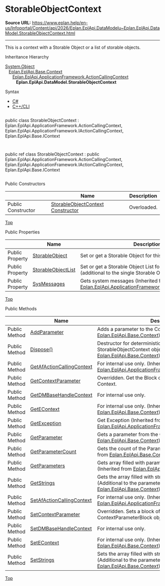 # StorableObjectContext

**Source URL:** https://www.eplan.help/en-us/Infoportal/Content/api/2026/Eplan.EplApi.DataModelu~Eplan.EplApi.DataModel.StorableObjectContext.html

---

This is a context with a Storable Object or a list of storable objects.

Inheritance Hierarchy

[System.Object](#)  
   [Eplan.EplApi.Base.Context](Eplan.EplApi.Baseu~Eplan.EplApi.Base.Context.html)  
      [Eplan.EplApi.ApplicationFramework.ActionCallingContext](Eplan.EplApi.AFu~Eplan.EplApi.ApplicationFramework.ActionCallingContext.html)  
         **Eplan.EplApi.DataModel.StorableObjectContext**

Syntax

- [C#](#i-syntax-CS)
- [C++/CLI](#i-syntax-CPP2005)

```
```
public class StorableObjectContext : Eplan.EplApi.ApplicationFramework.ActionCallingContext, Eplan.EplApi.ApplicationFramework.IActionCallingContext, Eplan.EplApi.Base.IContext
```
```

```
```
public ref class StorableObjectContext : public Eplan.EplApi.ApplicationFramework.ActionCallingContext, Eplan.EplApi.ApplicationFramework.IActionCallingContext, Eplan.EplApi.Base.IContext
```
```



Public Constructors

|  | Name | Description |
| --- | --- | --- |
| Public Constructor | [StorableObjectContext Constructor](Eplan.EplApi.DataModelu~Eplan.EplApi.DataModel.StorableObjectContext~_ctor.html) | Overloaded. |

[Top](#top)



Public Properties

|  | Name | Description |
| --- | --- | --- |
| Public Property | [StorableObject](Eplan.EplApi.DataModelu~Eplan.EplApi.DataModel.StorableObjectContext~StorableObject.html) | Set or get a Storable Object for this context |
| Public Property | [StorableObjectList](Eplan.EplApi.DataModelu~Eplan.EplApi.DataModel.StorableObjectContext~StorableObjectList.html) | Set or get a Storable Object List for this context (additional to the single Storable Object) |
| Public Property | [SysMessages](Eplan.EplApi.AFu~Eplan.EplApi.ApplicationFramework.ActionCallingContext~SysMessages.html) | Gets system messages (Inherited from [Eplan.EplApi.ApplicationFramework.ActionCallingContext](Eplan.EplApi.AFu~Eplan.EplApi.ApplicationFramework.ActionCallingContext.html)) |

[Top](#top)

Public Methods

|  | Name | Description |
| --- | --- | --- |
| Public Method | [AddParameter](Eplan.EplApi.Baseu~Eplan.EplApi.Base.Context~AddParameter.html) | Adds a parameter to the Context. (Inherited from [Eplan.EplApi.Base.Context](Eplan.EplApi.Baseu~Eplan.EplApi.Base.Context.html)) |
| Public Method | [Dispose()](Eplan.EplApi.Baseu~Eplan.EplApi.Base.Context~Dispose().html) | Destructor for deterministic finalization of StorableObjectContext object. (Inherited from [Eplan.EplApi.Base.Context](Eplan.EplApi.Baseu~Eplan.EplApi.Base.Context.html)) |
| Public Method | [GetAfActionCallingContext](Eplan.EplApi.AFu~Eplan.EplApi.ApplicationFramework.ActionCallingContext~GetAfActionCallingContext.html) | For internal use only. (Inherited from [Eplan.EplApi.ApplicationFramework.ActionCallingContext](Eplan.EplApi.AFu~Eplan.EplApi.ApplicationFramework.ActionCallingContext.html)) |
| Public Method | [GetContextParameter](Eplan.EplApi.DataModelu~Eplan.EplApi.DataModel.StorableObjectContext~GetContextParameter.html) | Overridden. Get the Block of Context Parameters of this Context. |
| Public Method | [GetDMBaseHandleContext](Eplan.EplApi.DataModelu~Eplan.EplApi.DataModel.StorableObjectContext~GetDMBaseHandleContext.html) | For internal use only. |
| Public Method | [GetEContext](Eplan.EplApi.Baseu~Eplan.EplApi.Base.Context~GetEContext.html) | For internal use only. (Inherited from [Eplan.EplApi.Base.Context](Eplan.EplApi.Baseu~Eplan.EplApi.Base.Context.html)) |
| Public Method | [GetException](Eplan.EplApi.AFu~Eplan.EplApi.ApplicationFramework.ActionCallingContext~GetException.html) | Get Exception (Inherited from [Eplan.EplApi.ApplicationFramework.ActionCallingContext](Eplan.EplApi.AFu~Eplan.EplApi.ApplicationFramework.ActionCallingContext.html)) |
| Public Method | [GetParameter](Eplan.EplApi.Baseu~Eplan.EplApi.Base.Context~GetParameter.html) | Gets a parameter from the Context. (Inherited from [Eplan.EplApi.Base.Context](Eplan.EplApi.Baseu~Eplan.EplApi.Base.Context.html)) |
| Public Method | [GetParameterCount](Eplan.EplApi.Baseu~Eplan.EplApi.Base.Context~GetParameterCount.html) | Gets the count of the Parameters in this context (Inherited from [Eplan.EplApi.Base.Context](Eplan.EplApi.Baseu~Eplan.EplApi.Base.Context.html)) |
| Public Method | [GetParameters](Eplan.EplApi.Baseu~Eplan.EplApi.Base.Context~GetParameters.html) | Gets array filled with parameters names from the context. (Inherited from [Eplan.EplApi.Base.Context](Eplan.EplApi.Baseu~Eplan.EplApi.Base.Context.html)) |
| Public Method | [GetStrings](Eplan.EplApi.Baseu~Eplan.EplApi.Base.Context~GetStrings.html) | Gets the array filled with strings from the context. (Additional to the parameters) (Inherited from [Eplan.EplApi.Base.Context](Eplan.EplApi.Baseu~Eplan.EplApi.Base.Context.html)) |
| Public Method | [SetAfActionCallingContext](Eplan.EplApi.AFu~Eplan.EplApi.ApplicationFramework.ActionCallingContext~SetAfActionCallingContext.html) | For internal use only. (Inherited from [Eplan.EplApi.ApplicationFramework.ActionCallingContext](Eplan.EplApi.AFu~Eplan.EplApi.ApplicationFramework.ActionCallingContext.html)) |
| Public Method | [SetContextParameter](Eplan.EplApi.DataModelu~Eplan.EplApi.DataModel.StorableObjectContext~SetContextParameter.html) | Overridden. Sets a block of context parameters (as ContextParameterBlock object). |
| Public Method | [SetDMBaseHandleContext](Eplan.EplApi.DataModelu~Eplan.EplApi.DataModel.StorableObjectContext~SetDMBaseHandleContext.html) | For internal use only. |
| Public Method | [SetEContext](Eplan.EplApi.Baseu~Eplan.EplApi.Base.Context~SetEContext.html) | For internal use only. (Inherited from [Eplan.EplApi.Base.Context](Eplan.EplApi.Baseu~Eplan.EplApi.Base.Context.html)) |
| Public Method | [SetStrings](Eplan.EplApi.Baseu~Eplan.EplApi.Base.Context~SetStrings.html) | Sets the array filled with strings from the context. (Additional to the parameters) (Inherited from [Eplan.EplApi.Base.Context](Eplan.EplApi.Baseu~Eplan.EplApi.Base.Context.html)) |

[Top](#top)
